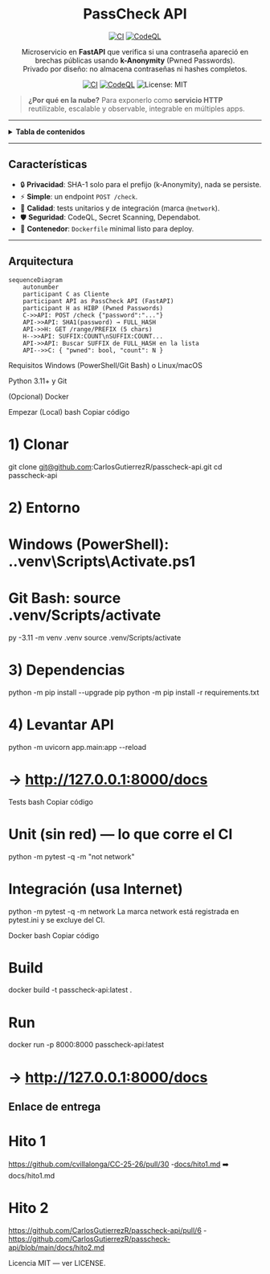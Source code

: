 <div align="center">

# PassCheck API
[![CI](https://github.com/CarlosGutierrezR/passcheck-api/actions/workflows/ci.yml/badge.svg)](https://github.com/CarlosGutierrezR/passcheck-api/actions)
[![CodeQL](https://github.com/CarlosGutierrezR/passcheck-api/actions/workflows/codeql.yml/badge.svg)](https://github.com/CarlosGutierrezR/passcheck-api/actions)


Microservicio en **FastAPI** que verifica si una contraseña apareció en brechas públicas usando **k-Anonymity** (Pwned Passwords).  
Privado por diseño: no almacena contraseñas ni hashes completos.

[![CI](https://github.com/CarlosGutierrezR/passcheck-api/actions/workflows/ci.yml/badge.svg)](https://github.com/CarlosGutierrezR/passcheck-api/actions/workflows/ci.yml)
[![CodeQL](https://github.com/CarlosGutierrezR/passcheck-api/actions/workflows/codeql.yml/badge.svg)](https://github.com/CarlosGutierrezR/passcheck-api/actions/workflows/codeql.yml)
![License: MIT](https://img.shields.io/badge/License-MIT-green.svg)

</div>

> **¿Por qué en la nube?** Para exponerlo como **servicio HTTP** reutilizable, escalable y observable, integrable en múltiples apps.

---

<details>
<summary><strong>Tabla de contenidos</strong></summary>

- [Características](#características)
- [Arquitectura](#arquitectura)
- [Requisitos](#requisitos)
- [Empezar (Local)](#empezar-local)
- [Tests](#tests)
- [Docker](#docker)
- [API](#api)
- [Seguridad](#seguridad)
- [CI/CD](#cicd)
- [Estructura del repo](#estructura-del-repo)
- [Roadmap](#roadmap)
- [Doc del Hito](#doc-del-hito)
- [Licencia](#licencia)

</details>

---

## Características

- 🔒 **Privacidad**: SHA-1 solo para el prefijo (k-Anonymity), nada se persiste.  
- ⚡ **Simple**: un endpoint `POST /check`.  
- 🧪 **Calidad**: tests unitarios y de integración (marca `@network`).  
- 🛡️ **Seguridad**: CodeQL, Secret Scanning, Dependabot.  
- 🐳 **Contenedor**: `Dockerfile` minimal listo para deploy.

---

## Arquitectura

```mermaid
sequenceDiagram
    autonumber
    participant C as Cliente
    participant API as PassCheck API (FastAPI)
    participant H as HIBP (Pwned Passwords)
    C->>API: POST /check {"password":"..."}
    API->>API: SHA1(password) → FULL_HASH
    API->>H: GET /range/PREFIX (5 chars)
    H-->>API: SUFFIX:COUNT\nSUFFIX:COUNT...
    API->>API: Buscar SUFFIX de FULL_HASH en la lista
    API-->>C: { "pwned": bool, "count": N }
```

Requisitos
Windows (PowerShell/Git Bash) o Linux/macOS

Python 3.11+ y Git

(Opcional) Docker

Empezar (Local)
bash
Copiar código
# 1) Clonar
git clone git@github.com:CarlosGutierrezR/passcheck-api.git
cd passcheck-api

# 2) Entorno
# Windows (PowerShell):  .\.venv\Scripts\Activate.ps1
# Git Bash:              source .venv/Scripts/activate
py -3.11 -m venv .venv
source .venv/Scripts/activate

# 3) Dependencias
python -m pip install --upgrade pip
python -m pip install -r requirements.txt

# 4) Levantar API
python -m uvicorn app.main:app --reload
# → http://127.0.0.1:8000/docs
Tests
bash
Copiar código
# Unit (sin red) — lo que corre el CI
python -m pytest -q -m "not network"

# Integración (usa Internet)
python -m pytest -q -m network
La marca network está registrada en pytest.ini y se excluye del CI.

Docker
bash
Copiar código
# Build
docker build -t passcheck-api:latest .

# Run
docker run -p 8000:8000 passcheck-api:latest
# → http://127.0.0.1:8000/docs


## Enlace de entrega
# Hito 1
https://github.com/cvillalonga/CC-25-26/pull/30
-[docs/hito1.md](https://github.com/CarlosGutierrezR/passcheck-api/blob/main/docs/hito1.md)
➡️ docs/hito1.md
# Hito 2
https://github.com/CarlosGutierrezR/passcheck-api/pull/6
-https://github.com/CarlosGutierrezR/passcheck-api/blob/main/docs/hito2.md

Licencia
MIT — ver LICENSE.

